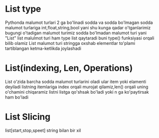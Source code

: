 # List type
Pythonda malumot turlari 2 ga bo'linadi  sodda va sodda bo'lmagan 
sodda malumot turlariga int,float,string,bool yani shu kunga qadar o'tganlarimiz
bugungi o'tadigan malumot turimiz sodda bo'lmadan malumot turi yani "List"
list malulmot turi ham type list qaytaradi buni type() funksiyasi orqali bilib olamiz
List malumot turi stringga oxshab elementlar to'plami  tartiblangan ketma-ketlikda joylashadi
# List(indexing, Len, Operations)
List o'zida barcha sodda malumot turlarini oladi ular item yoki elamenti deyiladi
listning itemlariga index orqali murojat qilamiz,len() orqali uning o'chamini chiqaramiz 
listni listga qo'shsak bo'ladi yoki n ga ko'paytirsak ham bo'ladi 

# List Slicing 
list[start,stop,speet] string bilan bir xil
